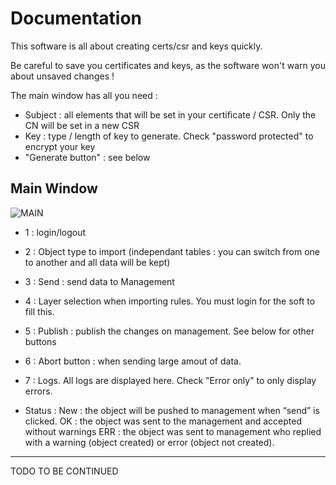 Documentation
===============

This software is all about creating certs/csr and keys quickly. 

Be careful to save you certificates and keys, as the software won't warn you about unsaved changes !

The main window has all you need : 

* Subject : all elements that will be set in your certificate / CSR. Only the CN will be set in a new CSR
* Key : type / length of key to generate. Check "password protected" to encrypt your key
* "Generate button" : see below



Main Window
---------------

![MAIN](img/main_1.jpg)


* 1 : login/logout
* 2 : Object type to import (independant tables : you can switch from one to another and all data will be kept)
* 3 : Send : send data to Management
* 4 : Layer selection when importing rules. You must login for the soft to fill this.
* 5 : Publish : publish the changes on management. See below for other buttons
* 6 : Abort button : when sending large amout of data.
* 7 : Logs. All logs are displayed here. Check "Error only" to only display errors.

* Status : 
New : the object will be pushed to management when “send” is clicked.
OK : the object was sent to the management and accepted without warnings
ERR <message> : the object was sent to management who replied with a warning (object created) or error (object not created).

------------------
TODO
TO BE CONTINUED